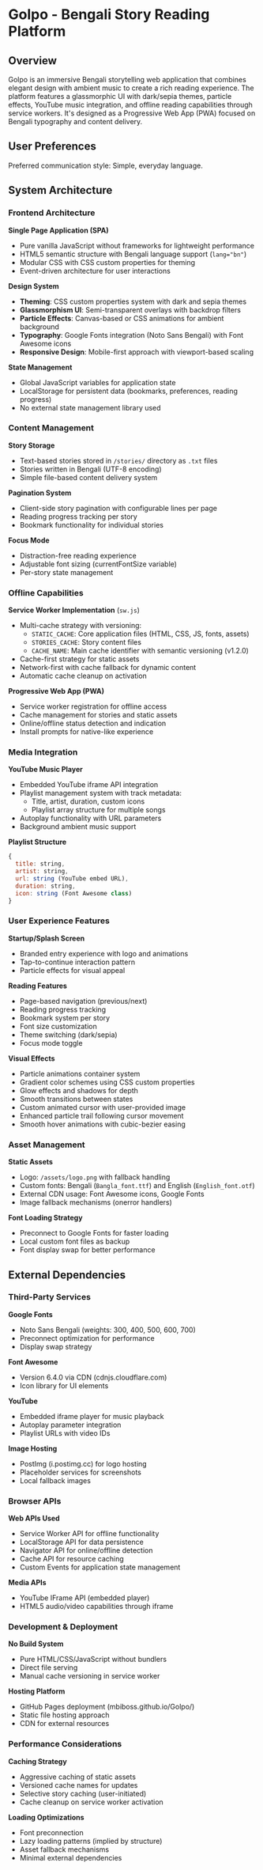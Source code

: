 # Golpo - Bengali Story Reading Platform

## Overview

Golpo is an immersive Bengali storytelling web application that combines elegant design with ambient music to create a rich reading experience. The platform features a glassmorphic UI with dark/sepia themes, particle effects, YouTube music integration, and offline reading capabilities through service workers. It's designed as a Progressive Web App (PWA) focused on Bengali typography and content delivery.

## User Preferences

Preferred communication style: Simple, everyday language.

## System Architecture

### Frontend Architecture

**Single Page Application (SPA)**
- Pure vanilla JavaScript without frameworks for lightweight performance
- HTML5 semantic structure with Bengali language support (`lang="bn"`)
- Modular CSS with CSS custom properties for theming
- Event-driven architecture for user interactions

**Design System**
- **Theming**: CSS custom properties system with dark and sepia themes
- **Glassmorphism UI**: Semi-transparent overlays with backdrop filters
- **Particle Effects**: Canvas-based or CSS animations for ambient background
- **Typography**: Google Fonts integration (Noto Sans Bengali) with Font Awesome icons
- **Responsive Design**: Mobile-first approach with viewport-based scaling

**State Management**
- Global JavaScript variables for application state
- LocalStorage for persistent data (bookmarks, preferences, reading progress)
- No external state management library used

### Content Management

**Story Storage**
- Text-based stories stored in `/stories/` directory as `.txt` files
- Stories written in Bengali (UTF-8 encoding)
- Simple file-based content delivery system

**Pagination System**
- Client-side story pagination with configurable lines per page
- Reading progress tracking per story
- Bookmark functionality for individual stories

**Focus Mode**
- Distraction-free reading experience
- Adjustable font sizing (currentFontSize variable)
- Per-story state management

### Offline Capabilities

**Service Worker Implementation** (`sw.js`)
- Multi-cache strategy with versioning:
  - `STATIC_CACHE`: Core application files (HTML, CSS, JS, fonts, assets)
  - `STORIES_CACHE`: Story content files
  - `CACHE_NAME`: Main cache identifier with semantic versioning (v1.2.0)
- Cache-first strategy for static assets
- Network-first with cache fallback for dynamic content
- Automatic cache cleanup on activation

**Progressive Web App (PWA)**
- Service worker registration for offline access
- Cache management for stories and static assets
- Online/offline status detection and indication
- Install prompts for native-like experience

### Media Integration

**YouTube Music Player**
- Embedded YouTube iframe API integration
- Playlist management system with track metadata:
  - Title, artist, duration, custom icons
  - Playlist array structure for multiple songs
- Autoplay functionality with URL parameters
- Background ambient music support

**Playlist Structure**
```javascript
{
  title: string,
  artist: string, 
  url: string (YouTube embed URL),
  duration: string,
  icon: string (Font Awesome class)
}
```

### User Experience Features

**Startup/Splash Screen**
- Branded entry experience with logo and animations
- Tap-to-continue interaction pattern
- Particle effects for visual appeal

**Reading Features**
- Page-based navigation (previous/next)
- Reading progress tracking
- Bookmark system per story
- Font size customization
- Theme switching (dark/sepia)
- Focus mode toggle

**Visual Effects**
- Particle animations container system
- Gradient color schemes using CSS custom properties
- Glow effects and shadows for depth
- Smooth transitions between states
- Custom animated cursor with user-provided image
- Enhanced particle trail following cursor movement
- Smooth hover animations with cubic-bezier easing

### Asset Management

**Static Assets**
- Logo: `/assets/logo.png` with fallback handling
- Custom fonts: Bengali (`Bangla_font.ttf`) and English (`English_font.otf`)
- External CDN usage: Font Awesome icons, Google Fonts
- Image fallback mechanisms (onerror handlers)

**Font Loading Strategy**
- Preconnect to Google Fonts for faster loading
- Local custom font files as backup
- Font display swap for better performance

## External Dependencies

### Third-Party Services

**Google Fonts**
- Noto Sans Bengali (weights: 300, 400, 500, 600, 700)
- Preconnect optimization for performance
- Display swap strategy

**Font Awesome**
- Version 6.4.0 via CDN (cdnjs.cloudflare.com)
- Icon library for UI elements

**YouTube**
- Embedded iframe player for music playback
- Autoplay parameter integration
- Playlist URLs with video IDs

**Image Hosting**
- PostImg (i.postimg.cc) for logo hosting
- Placeholder services for screenshots
- Local fallback images

### Browser APIs

**Web APIs Used**
- Service Worker API for offline functionality
- LocalStorage API for data persistence
- Navigator API for online/offline detection
- Cache API for resource caching
- Custom Events for application state management

**Media APIs**
- YouTube IFrame API (embedded player)
- HTML5 audio/video capabilities through iframe

### Development & Deployment

**No Build System**
- Pure HTML/CSS/JavaScript without bundlers
- Direct file serving
- Manual cache versioning in service worker

**Hosting Platform**
- GitHub Pages deployment (mbiboss.github.io/Golpo/)
- Static file hosting approach
- CDN for external resources

### Performance Considerations

**Caching Strategy**
- Aggressive caching of static assets
- Versioned cache names for updates
- Selective story caching (user-initiated)
- Cache cleanup on service worker activation

**Loading Optimizations**
- Font preconnection
- Lazy loading patterns (implied by structure)
- Asset fallback mechanisms
- Minimal external dependencies